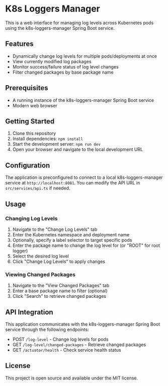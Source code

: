 
# K8s Loggers Manager

This is a web interface for managing log levels across Kubernetes pods using the k8s-loggers-manager Spring Boot service.

## Features

- Dynamically change log levels for multiple pods/deployments at once
- View currently modified log packages
- Monitor success/failure status of log level changes
- Filter changed packages by base package name

## Prerequisites

- A running instance of the k8s-loggers-manager Spring Boot service
- Modern web browser

## Getting Started

1. Clone this repository
2. Install dependencies: `npm install`
3. Start the development server: `npm run dev`
4. Open your browser and navigate to the local development URL

## Configuration

The application is preconfigured to connect to a local k8s-loggers-manager service at `http://localhost:8081`. You can modify the API URL in `src/services/api.ts` if needed.

## Usage

### Changing Log Levels

1. Navigate to the "Change Log Levels" tab
2. Enter the Kubernetes namespace and deployment name
3. Optionally, specify a label selector to target specific pods
4. Enter the package name to change the log level for (or "ROOT" for root logger)
5. Select the desired log level
6. Click "Change Log Levels" to apply changes

### Viewing Changed Packages

1. Navigate to the "View Changed Packages" tab
2. Enter a base package name to filter (optional)
3. Click "Search" to retrieve changed packages

## API Integration

This application communicates with the k8s-loggers-manager Spring Boot service through the following endpoints:

- POST `/log-level` - Change log levels for pods
- GET `/log-level/changed-packages` - Retrieve changed packages
- GET `/actuator/health` - Check service health status

## License

This project is open source and available under the MIT license.
